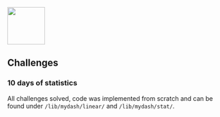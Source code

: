 <p align="left">
    <a href="https://www.hackerrank.com/alexpsi256">
        <img height=85 src="https://d3keuzeb2crhkn.cloudfront.net/hackerrank/assets/styleguide/logo_wordmark-f5c5eb61ab0a154c3ed9eda24d0b9e31.svg">
    </a> 
</p>

## Challenges

### 10 days of statistics

All challenges solved, code was implemented from scratch and can be found under `/lib/mydash/linear/` and `/lib/mydash/stat/`.